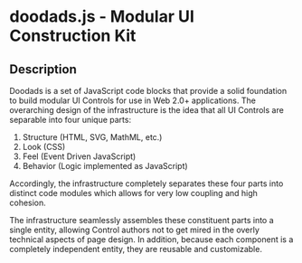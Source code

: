 # doodads.js - Modular UI Construction Kit

## Description

Doodads is a set of JavaScript code blocks that provide a solid foundation to build modular UI Controls for use in Web 2.0+ applications. The overarching design of the infrastructure is the idea that all UI Controls are separable into four unique parts:

1. Structure (HTML, SVG, MathML, etc.)
2. Look (CSS)
2. Feel (Event Driven JavaScript)
3. Behavior (Logic implemented as JavaScript)

Accordingly, the infrastructure completely separates these four parts into distinct code modules which allows for very low coupling and high cohesion.

The infrastructure seamlessly assembles these constituent parts into a single entity, allowing Control authors not to get mired in the overly technical aspects of page design. In addition, because each component is a completely independent entity, they are reusable and customizable.